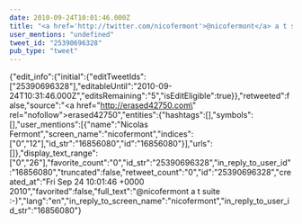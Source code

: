 ```yaml
---
date: 2010-09-24T10:01:46.000Z
title: "<a href='http://twitter.com/nicofermont'>@nicofermont</a> a t suite :-)″"
user_mentions: "undefined"
tweet_id: "25390696328"
pub_type: "tweet"
---
```

{"edit_info":{"initial":{"editTweetIds":["25390696328"],"editableUntil":"2010-09-24T10:31:46.000Z","editsRemaining":"5","isEditEligible":true}},"retweeted":false,"source":"<a href=\"http://erased42750.com\" rel=\"nofollow\">erased42750</a>","entities":{"hashtags":[],"symbols":[],"user_mentions":[{"name":"Nicolas Fermont","screen_name":"nicofermont","indices":["0","12"],"id_str":"16856080","id":"16856080"}],"urls":[]},"display_text_range":["0","26"],"favorite_count":"0","id_str":"25390696328","in_reply_to_user_id":"16856080","truncated":false,"retweet_count":"0","id":"25390696328","created_at":"Fri Sep 24 10:01:46 +0000 2010","favorited":false,"full_text":"@nicofermont a t suite :-)","lang":"en","in_reply_to_screen_name":"nicofermont","in_reply_to_user_id_str":"16856080"}
